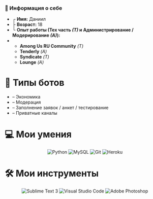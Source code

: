 ### 👋 Информация о себе

* ┌ **Имя:** Даниил
* ├ **Возраст:** 18
* └ **Опыт работы (Тех часть *(Т)* и Администрирование / Модерирование *(А)*):**
* 
    - **Among Us RU Community** *(Т)*
    - **Tenderly** *(А)*
    - **Syndicate** *(Т)*
    - **Lounge** *(А)*

# 🤖 Типы ботов

* – Экономика
* – Модерация
* – Заполнение заявок / анкет / тестирование
* – Приватные каналы



# 💻 Мои умения
<p align="center">
    <img alt="Python" src="https://img.shields.io/badge/Python-F7DF1E?&style=for-the-badge&logo=Python&logoColor=222222" />
    <img alt="MySQL" src="https://img.shields.io/badge/MySQL-336791?&style=for-the-badge&logo=MySQL&logoColor=white" />
    <img alt="Git" src="https://img.shields.io/badge/Git-F05032?&style=for-the-badge&logo=Git&logoColor=white" />
    <img alt="Heroku" src="https://img.shields.io/badge/-Heroku-430098?style=for-the-badge&logo=Heroku&logoColor=white" />
</p>


# 🛠 Мои инструменты

<p align="center">
    <img alt="Sublime Text 3" src="https://img.shields.io/badge/Sublime%20Text%203-007ACC?&style=for-the-badge&logo=Sublime-Text-3&logoColor=white" />
     <img alt="Visual Studio Code" src="https://img.shields.io/badge/Visual%20Studio%20Code-007ACC?&style=for-the-badge&logo=Visual-Studio-Code&logoColor=white" /> 
    <img alt="Adobe Photoshop" src="https://img.shields.io/badge/Adobe%20Photoshop-31A8FF?&style=for-the-badge&logo=Adobe-Photoshop&logoColor=white" />
</p>

<!--
**ROFLING/ROFLING** is a ✨ _special_ ✨ repository because its `README.md` (this file) appears on your GitHub profile.

Here are some ideas to get you started:

- 🔭 I’m currently working on ...
- 🌱 I’m currently learning ...
- 👯 I’m looking to collaborate on ...
- 🤔 I’m looking for help with ...
- 💬 Ask me about ...
- 📫 How to reach me: ...
- 😄 Pronouns: ...
- ⚡ Fun fact: ...
-->
